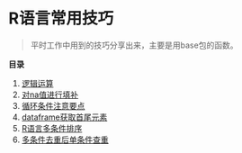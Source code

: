 # R语言常用技巧
> 平时工作中用到的技巧分享出来，主要是用base包的函数。

**目录** 

1. [逻辑运算](doc/1.逻辑运算.md) 
2. [对na值进行填补](doc/2.对na值进行填补.md) 
3. [循环条件注意要点](doc/3.循环条件注意要点.md) 
4. [dataframe获取首尾元素](doc/4.dataframe获取首尾元素.md) 
5. [R语言多条件排序](doc/5.R语言多条件排序.md) 
6. [多条件去重后单条件查重](doc/6.多条件去重后单条件查重.md) 